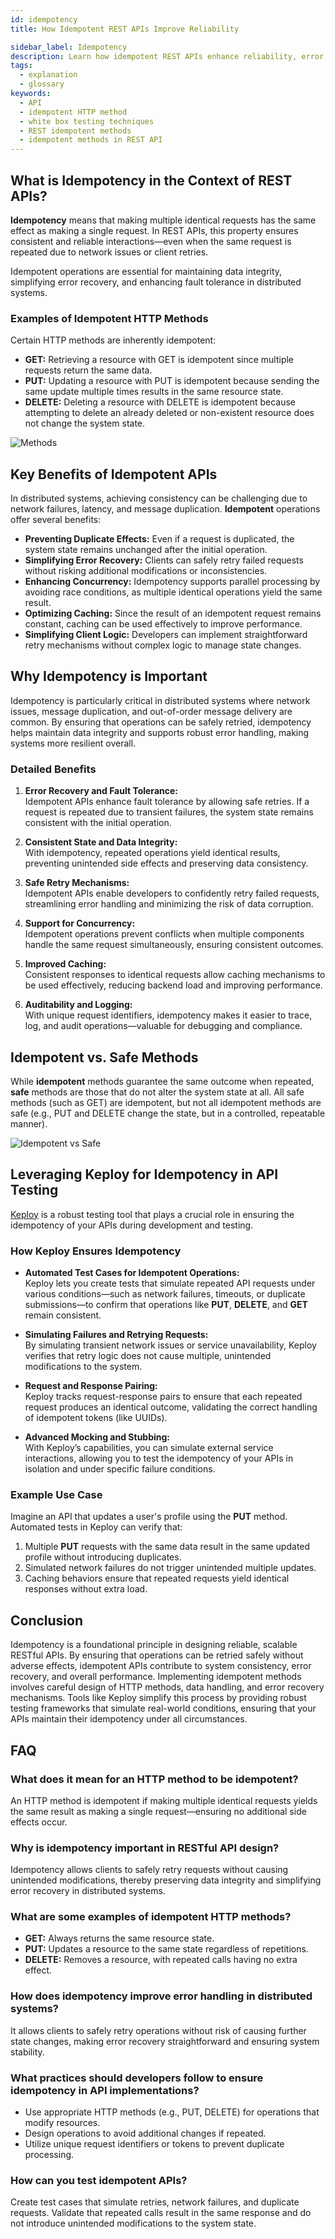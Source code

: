 ```yaml
---
id: idempotency
title: How Idempotent REST APIs Improve Reliability

sidebar_label: Idempotency
description: Learn how idempotent REST APIs enhance reliability, error handling, and fault tolerance in distributed systems. Explore best practices and testing strategies.
tags:
  - explanation
  - glossary
keywords:
  - API
  - idempotent HTTP method
  - white box testing techniques
  - REST idempotent methods
  - idempotent methods in REST API
---
```


## What is Idempotency in the Context of REST APIs?

**Idempotency** means that making multiple identical requests has the same effect as making a single request. In REST APIs, this property ensures consistent and reliable interactions—even when the same request is repeated due to network issues or client retries.

Idempotent operations are essential for maintaining data integrity, simplifying error recovery, and enhancing fault tolerance in distributed systems.

### Examples of Idempotent HTTP Methods

Certain HTTP methods are inherently idempotent:

- **GET:** Retrieving a resource with GET is idempotent since multiple requests return the same data.
- **PUT:** Updating a resource with PUT is idempotent because sending the same update multiple times results in the same resource state.
- **DELETE:** Deleting a resource with DELETE is idempotent because attempting to delete an already deleted or non-existent resource does not change the system state.

![Methods](https://www.hubspot.com/hs-fs/hubfs/Google%20Drive%20Integration/Idempotent%20Api%20Draft-1.png?width=650&name=Idempotent%20Api%20Draft-1.png)

## Key Benefits of Idempotent APIs

In distributed systems, achieving consistency can be challenging due to network failures, latency, and message duplication. **Idempotent** operations offer several benefits:

- **Preventing Duplicate Effects:** Even if a request is duplicated, the system state remains unchanged after the initial operation.
- **Simplifying Error Recovery:** Clients can safely retry failed requests without risking additional modifications or inconsistencies.
- **Enhancing Concurrency:** Idempotency supports parallel processing by avoiding race conditions, as multiple identical operations yield the same result.
- **Optimizing Caching:** Since the result of an idempotent request remains constant, caching can be used effectively to improve performance.
- **Simplifying Client Logic:** Developers can implement straightforward retry mechanisms without complex logic to manage state changes.

## Why Idempotency is Important

Idempotency is particularly critical in distributed systems where network issues, message duplication, and out-of-order message delivery are common. By ensuring that operations can be safely retried, idempotency helps maintain data integrity and supports robust error handling, making systems more resilient overall.

### Detailed Benefits

1. **Error Recovery and Fault Tolerance:**  
   Idempotent APIs enhance fault tolerance by allowing safe retries. If a request is repeated due to transient failures, the system state remains consistent with the initial operation.

2. **Consistent State and Data Integrity:**  
   With idempotency, repeated operations yield identical results, preventing unintended side effects and preserving data consistency.

3. **Safe Retry Mechanisms:**  
   Idempotent APIs enable developers to confidently retry failed requests, streamlining error handling and minimizing the risk of data corruption.

4. **Support for Concurrency:**  
   Idempotent operations prevent conflicts when multiple components handle the same request simultaneously, ensuring consistent outcomes.

5. **Improved Caching:**  
   Consistent responses to identical requests allow caching mechanisms to be used effectively, reducing backend load and improving performance.

6. **Auditability and Logging:**  
   With unique request identifiers, idempotency makes it easier to trace, log, and audit operations—valuable for debugging and compliance.

## Idempotent vs. Safe Methods

While **idempotent** methods guarantee the same outcome when repeated, **safe** methods are those that do not alter the system state at all. All safe methods (such as GET) are idempotent, but not all idempotent methods are safe (e.g., PUT and DELETE change the state, but in a controlled, repeatable manner).

![Idempotent vs Safe](https://encrypted-tbn0.gstatic.com/images?q=tbn:ANd9GcSNpJRr8DjkwYCknq1yp0PNVbGQ9Gy0rcBwtg&s)

## Leveraging Keploy for Idempotency in API Testing

[Keploy](https://keploy.io) is a robust testing tool that plays a crucial role in ensuring the idempotency of your APIs during development and testing.

### How Keploy Ensures Idempotency

- **Automated Test Cases for Idempotent Operations:**  
   Keploy lets you create tests that simulate repeated API requests under various conditions—such as network failures, timeouts, or duplicate submissions—to confirm that operations like **PUT**, **DELETE**, and **GET** remain consistent.

- **Simulating Failures and Retrying Requests:**  
   By simulating transient network issues or service unavailability, Keploy verifies that retry logic does not cause multiple, unintended modifications to the system.

- **Request and Response Pairing:**  
   Keploy tracks request-response pairs to ensure that each repeated request produces an identical outcome, validating the correct handling of idempotent tokens (like UUIDs).

- **Advanced Mocking and Stubbing:**  
   With Keploy’s capabilities, you can simulate external service interactions, allowing you to test the idempotency of your APIs in isolation and under specific failure conditions.

### Example Use Case

Imagine an API that updates a user's profile using the **PUT** method. Automated tests in Keploy can verify that:

1. Multiple **PUT** requests with the same data result in the same updated profile without introducing duplicates.
2. Simulated network failures do not trigger unintended multiple updates.
3. Caching behaviors ensure that repeated requests yield identical responses without extra load.

## Conclusion

Idempotency is a foundational principle in designing reliable, scalable RESTful APIs. By ensuring that operations can be retried safely without adverse effects, idempotent APIs contribute to system consistency, error recovery, and overall performance. Implementing idempotent methods involves careful design of HTTP methods, data handling, and error recovery mechanisms. Tools like Keploy simplify this process by providing robust testing frameworks that simulate real-world conditions, ensuring that your APIs maintain their idempotency under all circumstances.

## FAQ

### What does it mean for an HTTP method to be idempotent?

An HTTP method is idempotent if making multiple identical requests yields the same result as making a single request—ensuring no additional side effects occur.

### Why is idempotency important in RESTful API design?

Idempotency allows clients to safely retry requests without causing unintended modifications, thereby preserving data integrity and simplifying error recovery in distributed systems.

### What are some examples of idempotent HTTP methods?

- **GET:** Always returns the same resource state.
- **PUT:** Updates a resource to the same state regardless of repetitions.
- **DELETE:** Removes a resource, with repeated calls having no extra effect.

### How does idempotency improve error handling in distributed systems?

It allows clients to safely retry operations without risk of causing further state changes, making error recovery straightforward and ensuring system stability.

### What practices should developers follow to ensure idempotency in API implementations?

- Use appropriate HTTP methods (e.g., PUT, DELETE) for operations that modify resources.
- Design operations to avoid additional changes if repeated.
- Utilize unique request identifiers or tokens to prevent duplicate processing.

### How can you test idempotent APIs?

Create test cases that simulate retries, network failures, and duplicate requests. Validate that repeated calls result in the same response and do not introduce unintended modifications to the system state.
